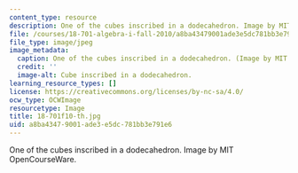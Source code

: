 ```yaml
---
content_type: resource
description: One of the cubes inscribed in a dodecahedron. Image by MIT OpenCourseWare.
file: /courses/18-701-algebra-i-fall-2010/a8ba43479001ade3e5dc781bb3e791e6_18-701f10-th.jpg
file_type: image/jpeg
image_metadata:
  caption: One of the cubes inscribed in a dodecahedron. (Image by MIT OpenCourseWare.)
  credit: ''
  image-alt: Cube inscribed in a dodecahedron.
learning_resource_types: []
license: https://creativecommons.org/licenses/by-nc-sa/4.0/
ocw_type: OCWImage
resourcetype: Image
title: 18-701f10-th.jpg
uid: a8ba4347-9001-ade3-e5dc-781bb3e791e6
---
```

One of the cubes inscribed in a dodecahedron. Image by MIT OpenCourseWare.